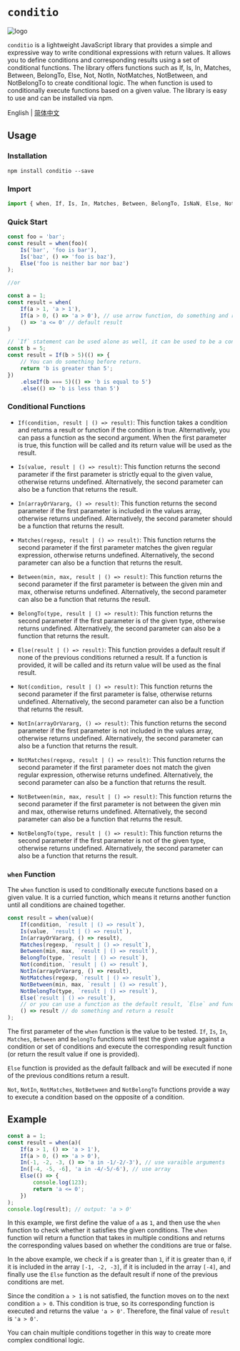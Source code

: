 # `conditio`
![logo](https://github.com/ousc/conditio/blob/master/97297e06b21f4e1c8936863bbd7d50aa_1015376780.png?raw=true)

`conditio` is a lightweight JavaScript library that provides a simple and expressive way to write conditional expressions with return values. It allows you to define conditions and corresponding results using a set of conditional functions. The library offers functions such as If, Is, In, Matches, Between, BelongTo, Else, Not, NotIn, NotMatches, NotBetween, and NotBelongTo to create conditional logic. The when function is used to conditionally execute functions based on a given value. The library is easy to use and can be installed via npm.

English | [简体中文](./readme.zh-cn.md)

## Usage

### Installation
```shell
npm install conditio --save
```

### Import
```javascript
import { when, If, Is, In, Matches, Between, BelongTo, IsNaN, Else, Not, NotIn, NotMatches, NotBetween, NotBelongTo } from 'conditio';
```

### Quick Start
```javascript
const foo = 'bar';
const result = when(foo)(
    Is('bar', 'foo is bar'), 
    Is('baz', () => 'foo is baz'),
    Else('foo is neither bar nor baz')
);

//or

const a = 1;
const result = when(
    If(a > 1, 'a > 1'), 
    If(a > 0, () => 'a > 0'), // use arrow function, do something and return a result
    () => 'a <= 0' // default result
)

// `If` statement can be used alone as well, it can be used to be a conditional expression with return value
const b = 5;
const result = If(b > 5)(() => {
    // You can do something before return.
    return 'b is greater than 5';
})
    .elseIf(b === 5)(() => 'b is equal to 5')
    .else(() => 'b is less than 5')
```

### Conditional Functions
- `If(condition, result | () => result)`: This function takes a condition and returns a result or function if the condition is true. Alternatively, you can pass a function as the second argument. When the first parameter is true, this function will be called and its return value will be used as the result.

- `Is(value, result | () => result)`: This function returns the second parameter if the first parameter is strictly equal to the given value, otherwise returns undefined. Alternatively, the second parameter can also be a function that returns the result.

- `In(arrayOrVararg, () => result)`: This function returns the second parameter if the first parameter is included in the values array, otherwise returns undefined. Alternatively, the second parameter should be a function that returns the result.

- `Matches(regexp, result | () => result)`: This function returns the second parameter if the first parameter matches the given regular expression, otherwise returns undefined. Alternatively, the second parameter can also be a function that returns the result.

- `Between(min, max, result | () => result)`: This function returns the second parameter if the first parameter is between the given min and max, otherwise returns undefined. Alternatively, the second parameter can also be a function that returns the result.

- `BelongTo(type, result | () => result)`: This function returns the second parameter if the first parameter is of the given type, otherwise returns undefined. Alternatively, the second parameter can also be a function that returns the result.

- `Else(result | () => result)`: This function provides a default result if none of the previous conditions returned a result. If a function is provided, it will be called and its return value will be used as the final result.

- `Not(condition, result | () => result)`: This function returns the second parameter if the first parameter is false, otherwise returns undefined. Alternatively, the second parameter can also be a function that returns the result.

- `NotIn(arrayOrVararg, () => result)`: This function returns the second parameter if the first parameter is not included in the values array, otherwise returns undefined. Alternatively, the second parameter can also be a function that returns the result.

- `NotMatches(regexp, result | () => result)`: This function returns the second parameter if the first parameter does not match the given regular expression, otherwise returns undefined. Alternatively, the second parameter can also be a function that returns the result.

- `NotBetween(min, max, result | () => result)`: This function returns the second parameter if the first parameter is not between the given min and max, otherwise returns undefined. Alternatively, the second parameter can also be a function that returns the result.

- `NotBelongTo(type, result | () => result)`: This function returns the second parameter if the first parameter is not of the given type, otherwise returns undefined. Alternatively, the second parameter can also be a function that returns the result.

### `when` Function

The `when` function is used to conditionally execute functions based on a given value. It is a curried function, which means it returns another function until all conditions are chained together.


```javascript
const result = when(value)(
    If(condition, `result | () => result`),
    Is(value, `result | () => result`),
    In(arrayOrVararg, () => result),
    Matches(regexp, `result | () => result`),
    Between(min, max, `result | () => result`),
    BelongTo(type, `result | () => result`),
    Not(condition, `result | () => result`),
    NotIn(arrayOrVararg, () => result),
    NotMatches(regexp, `result | () => result`),
    NotBetween(min, max, `result | () => result`),
    NotBelongTo(type, `result | () => result`),
    Else(`result | () => result`), 
    // or you can use a function as the default result, `Else` and function are completely equivalent, and they can be omitted
    () => result // do something and return a result 
);
```

The first parameter of the `when` function is the value to be tested. `If`, `Is`, `In`, `Matches`, `Between` and `BelongTo` functions will test the given value against a condition or set of conditions and execute the corresponding result function (or return the result value if one is provided).

`Else` function is provided as the default fallback and will be executed if none of the previous conditions return a result.

`Not`, `NotIn`, `NotMatches`, `NotBetween` and `NotBelongTo` functions provide a way to execute a condition based on the opposite of a condition.

## Example

```javascript
const a = 1;
const result = when(a)(
    If(a > 1, () => 'a > 1'),
    If(a > 0, () => 'a > 0'),
    In(-1, -2, -3, () => 'a in -1/-2/-3'), // use varaible arguments
    In([-4, -5, -6], 'a in -4/-5/-6'), // use array
    Else(() => {
        console.log(123);
        return 'a <= 0';
    })
);
console.log(result); // output: 'a > 0'
```

In this example, we first define the value of `a` as `1`, and then use the `when` function to check whether it satisfies the given conditions. The `when` function will return a function that takes in multiple conditions and returns the corresponding values based on whether the conditions are true or false.

In the above example, we check if `a` is greater than `1`, if it is greater than `0`, if it is included in the array `[-1, -2, -3]`, if it is included in the array `[-4]`, and finally use the `Else` function as the default result if none of the previous conditions are met.

Since the condition `a > 1` is not satisfied, the function moves on to the next condition `a > 0`. This condition is true, so its corresponding function is executed and returns the value `'a > 0'`. Therefore, the final value of `result` is `'a > 0'`.

You can chain multiple conditions together in this way to create more complex conditional logic.